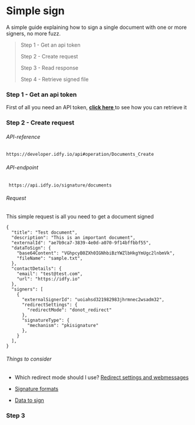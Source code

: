# Simple sign

A simple guide explaining how to sign a single document with one or more signers, no more fuzz.

> Step 1 - Get an api token
>
> Step 2 - Create request
>
> Step 3 - Read response
>
> Step 4 - Retrieve signed file

### Step 1 - Get an api token

First of all you need an API token, [**click here** ](/api-authentication.md)to see how you can retrieve it

### Step 2 - Create request

###### API-reference

```
https://developer.idfy.io/api#operation/Documents_Create
```

###### API-endpoint

```
 https://api.idfy.io/signature/documents 
```

###### Request

This simple request is all you need to get a document signed

```
{
  "title": "Test document",
  "description": "This is an important document",
  "externalId": "ae7b9ca7-3839-4e0d-a070-9f14bffbbf55",
  "dataToSign": {
    "base64Content": "VGhpcyB0ZXh0IGNhbiBzYWZlbHkgYmUgc2lnbmVk",
    "fileName": "sample.txt",
  },
  "contactDetails": {
    "email": "test@test.com",
    "url": "https://idfy.io"
  },
  "signers": [
    {
      "externalSignerId": "uoiahsd321982983jhrmnec2wsadm32",
      "redirectSettings": {
        "redirectMode": "donot_redirect"
      },
      "signatureType": {
        "mechanism": "pkisignature"
      },
    }
  ],
}
```

###### Things to consider

* Which redirect mode should I use? [Redirect settings and webmessages](/sign/events-redirect-settings-and-files/redirect-settings.md)
* [Signature formats](/sign/signature-formats-data-and-eid/signature-formats.md)

* [Data to sign](/sign/signature-formats-data-and-eid/data-to-sign.md "Data to sign format and more")

### Step 3



